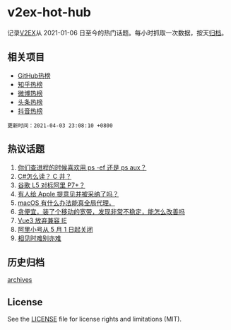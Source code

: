 # v2ex-hot-hub

 记录[V2EX](https://www.v2ex.com/)从 2021-01-06 日至今的热门话题。每小时抓取一次数据，按天[归档](archives)。
 
 ## 相关项目

- [GitHub热榜](https://github.com/snaildev/github-hot-hub)
- [知乎热榜](https://github.com/snaildev/zhihu-hot-hub)
- [微博热榜](https://github.com/snaildev/weibo-hot-hub)
- [头条热榜](https://github.com/snaildev/toutiao-hot-hub)
- [抖音热榜](https://github.com/snaildev/douyin-hot-hub)


 `更新时间：2021-04-03 23:08:10 +0800`

## 热议话题

1. [你们查进程的时候喜欢用 ps -ef 还是 ps aux？](https://www.v2ex.com/t/767746)
1. [C#怎么读？ C 井？](https://www.v2ex.com/t/767700)
1. [谷歌 L5 对标阿里 P7+？](https://www.v2ex.com/t/767713)
1. [有人给 Apple 提意见并被采纳了吗？](https://www.v2ex.com/t/767750)
1. [macOS 有什么办法能真全局代理。](https://www.v2ex.com/t/767745)
1. [贪便宜，装了个移动的宽带，发现非常不稳定，能怎么改善吗](https://www.v2ex.com/t/767800)
1. [Vue3 放弃兼容 IE](https://www.v2ex.com/t/767710)
1. [阿里小号从 5 月 1 日起关闭](https://www.v2ex.com/t/767780)
1. [相见时难别亦难](https://www.v2ex.com/t/767759)

## 历史归档

[archives](archives)

## License

See the [LICENSE](LICENSE) file for license rights and limitations (MIT).
